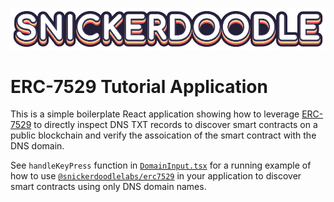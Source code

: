 [![Snickerdoodle Protocol](/snickerdoodle_horizontal_notab.png)](https://snickerdoodle.com)

# ERC-7529 Tutorial Application

This is a simple boilerplate React application showing how to leverage [ERC-7529](https://www.npmjs.com/package/@snickerdoodlelabs/erc7529) to directly inspect DNS TXT records to discover smart contracts on a public blockchain and verify the assoication of the smart contract with the DNS domain. 

See `handleKeyPress` function in [`DomainInput.tsx`](/src/DomainInput.tsx) for a running example of how to use [`@snickerdoodlelabs/erc7529`](https://www.npmjs.com/package/@snickerdoodlelabs/erc7529) in your application to discover smart contracts using only DNS domain names. 